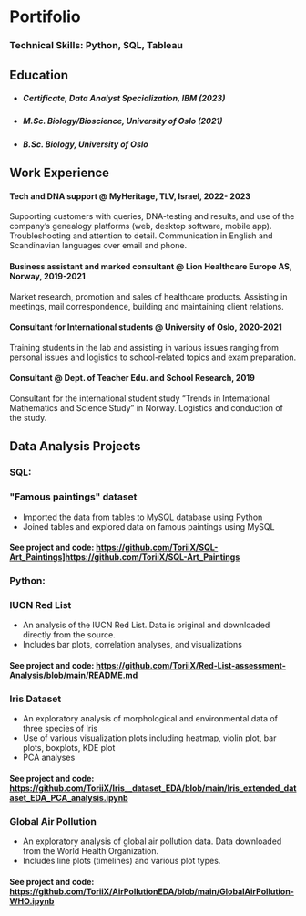 # Portifolio 

### Technical Skills: Python, SQL, Tableau

## Education
- ##### Certificate, Data Analyst Specialization, IBM (2023)
- ##### M.Sc. Biology/Bioscience, University of Oslo (2021)
- ##### B.Sc. Biology, University of Oslo 
 

## Work Experience

#### Tech and DNA support @ MyHeritage, TLV, Israel, 2022- 2023                                                                                                    
Supporting customers with queries, DNA-testing and results, and use of the company’s genealogy platforms (web, desktop software, mobile app). 
Troubleshooting and attention to detail. Communication in English and Scandinavian languages over email and phone.  

#### Business assistant and marked consultant @ Lion Healthcare Europe AS, Norway, 2019-2021                                                                      
Market research, promotion and sales of healthcare products. 
Assisting in meetings, mail correspondence, building and maintaining client relations. 

#### Consultant for International students @ University of Oslo, 2020-2021                                                                                
Training students in the lab and assisting in various issues ranging from personal issues and logistics to school-related topics and exam preparation. 
 
#### Consultant @ Dept. of Teacher Edu. and School Research, 2019
Consultant for the international student study “Trends in International Mathematics and Science Study” in Norway. Logistics and conduction of the study. 

## Data Analysis Projects
### SQL:
### "Famous paintings" dataset 
- Imported the data from tables to MySQL database using Python
- Joined tables and explored data on famous paintings using MySQL
#### See project and code: **https://github.com/ToriiX/SQL-Art_Paintings]https://github.com/ToriiX/SQL-Art_Paintings**

### Python:
### IUCN Red List  
- An analysis of the IUCN Red List. Data is original and downloaded directly from the source.
- Includes bar plots, correlation analyses, and visualizations
#### See project and code: **https://github.com/ToriiX/Red-List-assessment-Analysis/blob/main/README.md**

### Iris Dataset
- An exploratory analysis of morphological and environmental data of three species of Iris
- Use of various visualization plots including heatmap, violin plot, bar plots, boxplots, KDE plot
- PCA analyses

#### See project and code: **https://github.com/ToriiX/Iris__dataset_EDA/blob/main/Iris_extended_dataset_EDA_PCA_analysis.ipynb**

### Global Air Pollution
- An exploratory analysis of global air pollution data. Data downloaded from the World Health Organization.
- Includes line plots (timelines) and various plot types. 

#### See project and code: **https://github.com/ToriiX/AirPollutionEDA/blob/main/GlobalAirPollution-WHO.ipynb**


